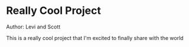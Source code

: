Really Cool Project
===================
Author: Levi and Scott

This is a really cool project that I'm excited to finally share with the world
